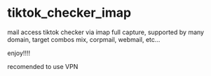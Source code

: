 # tiktok_checker_imap
mail access tiktok checker via imap full capture, supported by many domain, target combos mix, corpmail, webmail,  etc... 

enjoy!!!!

recomended to use VPN
